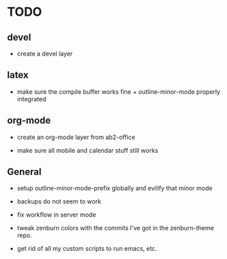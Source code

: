 TODO
====

## devel

* create a devel layer


## latex

* make sure the compile buffer works fine + outline-minor-mode properly integrated


## org-mode

* create an org-mode layer from ab2-office

* make sure all mobile and calendar stuff still works


## General

* setup outline-minor-mode-prefix globally and evilify that minor mode

* backups do not seem to work

* fix workflow in server mode

* tweak zenburn colors with the commits I've got in the zenburn-theme repo.

* get rid of all my custom scripts to run emacs, etc.

